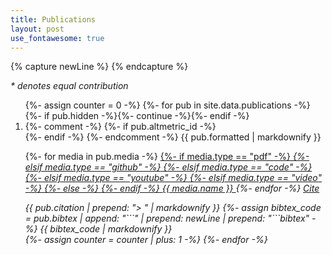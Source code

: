 ```yaml
---
title: Publications
layout: post
use_fontawesome: true
---
```


{% capture newLine %}
{% endcapture %}

<!-- embed Altmetric badge -->
<script type="text/javascript" src="https://d1bxh8uas1mnw7.cloudfront.net/assets/embed.js"></script>

_* denotes equal contribution_

<ol reversed>
{%- assign counter = 0 -%}
{%- for pub in site.data.publications -%}
  {%- if pub.hidden -%}{%- continue -%}{%- endif -%}
  <li>
  <div>
    {%- comment -%}
    {%- if pub.altmetric_id -%}
      <div class="altmetric-embed float-end" data-badge-type="donut" data-altmetric-id="{{ pub.altmetric_id }}"></div>
    {%- endif -%}
    {%- endcomment -%}
    {{ pub.formatted | markdownify }}
  </div>
  <p>
  {%- for media in pub.media -%}
    <a href="{{ media.url }}" class="post-meta post-tag me-2">
      {%- if media.type == "pdf" -%}<i class="fas fa-file">
      {%- elsif media.type == "github" -%}<i class="fab fa-github">
      {%- elsif media.type == "code" -%}<i class="fas fa-code">
      {%- elsif media.type == "youtube" -%}<i class="fab fa-youtube">
      {%- elsif media.type == "video" -%}<i class="fas fa-play-circle">
      {%- else -%}<i class="fas fa-external-link-alt">
      {%- endif -%}
      </i> {{ media.name }}
    </a>
  {%- endfor -%}
  <a href="#citation{{ counter }}" class="post-meta post-tag" data-bs-toggle="collapse">Cite</a>
  </p>
  <div id="citation{{ counter }}" class="collapse">
    {{ pub.citation | prepend: "> " | markdownify }}
    {%- assign bibtex_code = pub.bibtex | append: "```" | prepend: newLine | prepend: "```bibtex" -%}
    {{ bibtex_code | markdownify }}
  </div>
  </li>
  {%- assign counter = counter | plus: 1 -%}
{%- endfor -%}
</ol>